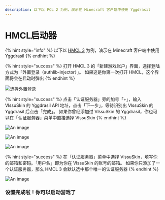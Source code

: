 ```yaml
---
description: 以下以 PCL 2 为例，演示在 Minecraft 客户端中使用 Yggdrasil
---
```


# HMCL启动器

{% hint style="info" %}
 以下以 [HMCL 3](https://ci.huangyuhui.net/job/HMCL/) 为例，演示在 Minecraft 客户端中使用 Yggdrasil
{% endhint %}

{% hint style="success" %}
打开 HMCL 3 的「新建游戏账户」界面，选择登陆方式为「外置登录（authlib-injector）」。 如果这是你第一次打开 HMCL，这个界面将会在启动时弹出
{% endhint %}

![&#x9009;&#x62E9;&#x5916;&#x7F6E;&#x767B;&#x5F55;](https://i.loli.net/2020/02/26/EtyP95aZidFUcKR.png)

{% hint style="success" %}
点击「认证服务器」旁的加号「+」，输入 VlssuSkin 的 Yggdrasil API 地址，点击「下一步」，等待识别出 VlssuSkin 的 Yggdrasil 后点击「完成」。 如果你曾经添加过 VlssuSkin 的 Yggdrasil，你也可以在「认证服务器」菜单中直接选择 VlssuSkin
{% endhint %}

![An image](https://i.loli.net/2020/02/26/QH51k6spxyZbtLl.png)

![An image](https://i.loli.net/2020/02/26/Vy7Cnp5wELfXhDm.png)

![An image](https://i.loli.net/2020/02/26/uByWks1mNca3hg7.png)

{% hint style="success" %}
在「认证服务器」菜单中选择 VlssuSkin，填写你的邮箱和密码。「用户名」即为你在 VlssuSkin 的账号的邮箱。 如果你只添加了一个认证服务器，那么 HMCL 3 会默认选中那个唯一的认证服务器
{% endhint %}

![An image](https://i.loli.net/2020/02/26/3cpTtXMQCfymzB4.png)

### 设置完成啦！你可以启动游戏了

